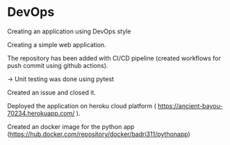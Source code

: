 # DevOps
Creating an application using DevOps style

Creating a simple web application.

The repository has been added with CI/CD pipeline (created workflows for push commit using github actions).

  -> Unit testing was done using pytest
  
Created an issue and closed it.

Deployed the application on heroku cloud platform ( https://ancient-bayou-70234.herokuapp.com/ ).

Created an docker image for the python app (https://hub.docker.com/repository/docker/badri311/pythonapp) 







